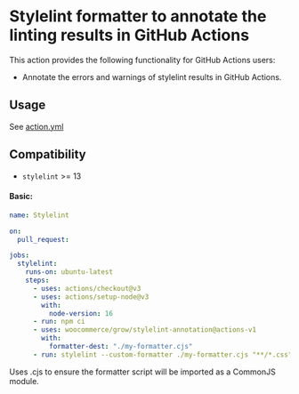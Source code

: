 # Stylelint formatter to annotate the linting results in GitHub Actions

This action provides the following functionality for GitHub Actions users:

- Annotate the errors and warnings of stylelint results in GitHub Actions.

## Usage

See [action.yml](action.yml)

## Compatibility

- `stylelint` >= 13

#### Basic:

```yaml
name: Stylelint

on:
  pull_request:

jobs:
  stylelint:
    runs-on: ubuntu-latest
    steps:
      - uses: actions/checkout@v3
      - uses: actions/setup-node@v3
        with:
          node-version: 16
      - run: npm ci
      - uses: woocommerce/grow/stylelint-annotation@actions-v1
        with:
          formatter-dest: "./my-formatter.cjs"
      - run: stylelint --custom-formatter ./my-formatter.cjs "**/*.css"
```

Uses .cjs to ensure the formatter script will be imported as a CommonJS module.
